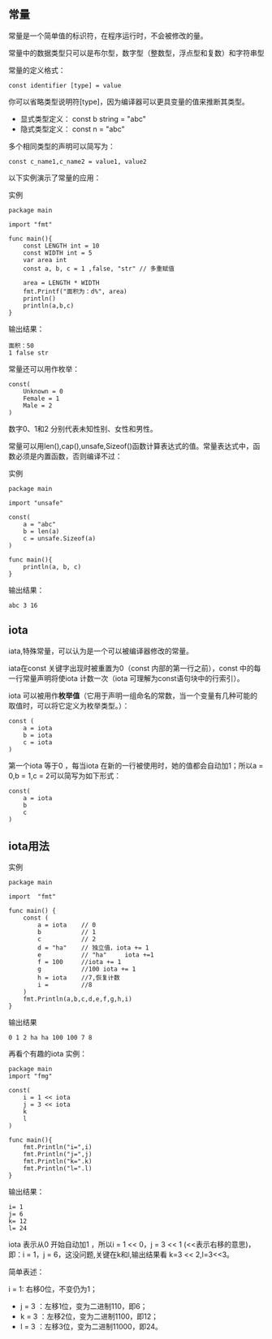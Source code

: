 ## 常量 ##

常量是一个简单值的标识符，在程序运行时，不会被修改的量。

常量中的数据类型只可以是布尔型，数字型（整数型，浮点型和复数）和字符串型

常量的定义格式：

    const identifier [type] = value

你可以省略类型说明符[type]，因为编译器可以更具变量的值来推断其类型。

- 显式类型定义： const b string = "abc"
- 隐式类型定义： const n = "abc"

多个相同类型的声明可以简写为：

    const c_name1,c_name2 = value1, value2

以下实例演示了常量的应用：

实例

    package main
	
	import "fmt"

	func main(){
		const LENGTH int = 10 
		const WIDTH int = 5
		var area int 
		const a, b, c = 1 ,false, "str" // 多重赋值

		area = LENGTH * WIDTH 
		fmt.Printf("面积为：d%", area)
		println()
		println(a,b,c)
	}

输出结果：

    面积：50
	1 false str

常量还可以用作枚举：

    const(
		Unknown = 0 
		Female = 1
		Male = 2
	)

数字0、1和2 分别代表未知性别、女性和男性。

常量可以用len(),cap(),unsafe,Sizeof()函数计算表达式的值。常量表达式中，函数必须是内置函数，否则编译不过：

实例

    package main

	import "unsafe"

	const(
		a = "abc"
		b = len(a)
		c = unsafe.Sizeof(a)
	)

	func main(){
		println(a, b, c)
	}


输出结果：

    abc 3 16

## iota ##

iata,特殊常量，可以认为是一个可以被编译器修改的常量。

iata在const 关键字出现时被重置为0（const 内部的第一行之前），const 中的每一行常量声明将使iota 计数一次（iota 可理解为const语句块中的行索引）。

iota 可以被用作**枚举值**（它用于声明一组命名的常数，当一个变量有几种可能的取值时，可以将它定义为枚举类型。）：

    const (
		a = iota 
		b = iota
		c = iota
	)

第一个iota 等于0 ，每当iota 在新的一行被使用时，她的值都会自动加1；所以a = 0,b = 1,c = 2可以简写为如下形式：

    const(
		a = iota
		b
		c
	)

## iota用法 ##

实例

    package main

	import  "fmt"
	
	func main() {
		const (
			a = iota 	// 0
			b			// 1
			c 			// 2
			d = "ha"	// 独立值，iota += 1
			e			// "ha"		iota +=1
			f = 100  	//iota += 1
			g 			//100 iota += 1
			h = iota 	//7,恢复计数
			i = 		//8	
		)
		fmt.Println(a,b,c,d,e,f,g,h,i)
	}

输出结果

    0 1 2 ha ha 100 100 7 8 

再看个有趣的iota 实例：

    package main
	import "fmg"

	const(
		i = 1 << iota
		j = 3 << iota
		k 
		l
	)

	func main(){
		fmt.Println("i=",i)
		fmt.Println("j=",j)
		fmt.Println("k=".k)
		fmt.Println("l=".l)
	}

输出结果：

    i= 1
	j= 6
	k= 12
	l= 24

iota 表示从0 开始自动加1 ，所以i = 1 << 0，j = 3 << 1 (<<表示右移的意思)，即：i = 1，j = 6，这没问题,关键在k和l,输出结果看 k=3 << 2,l=3<<3。

简单表述：

i = 1: 右移0位，不变仍为1；

- j = 3 ：左移1位，变为二进制110，即6；
- k = 3 ：左移2位，变为二进制1100，即12；
- l = 3 ：左移3位，变为二进制11000，即24。







